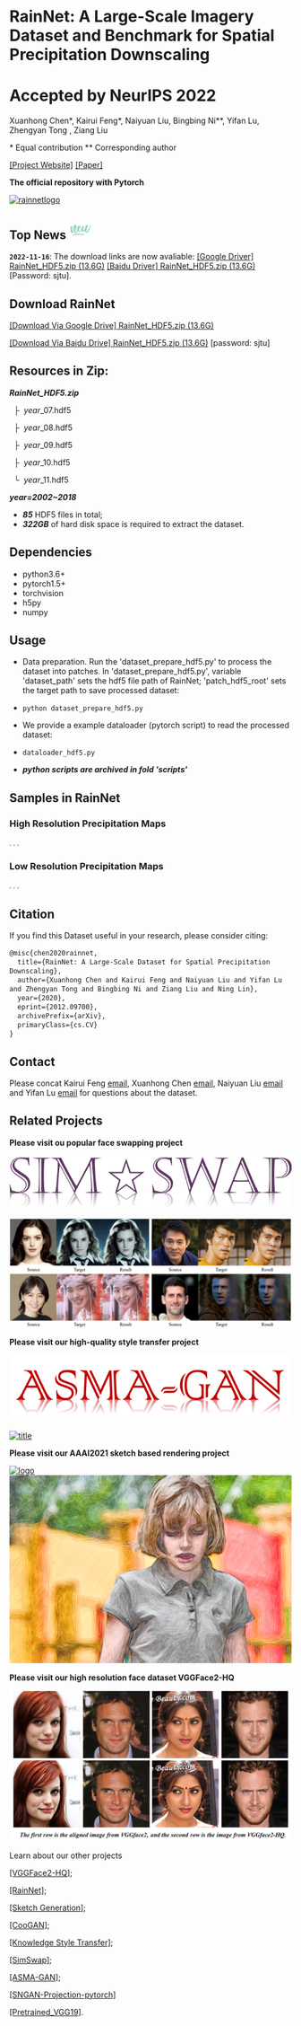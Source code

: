 # RainNet: A Large-Scale Imagery Dataset and Benchmark for Spatial Precipitation Downscaling
# Accepted by NeurIPS 2022
Xuanhong Chen*, Kairui Feng*, Naiyuan Liu, Bingbing Ni**, Yifan Lu, Zhengyan Tong , Ziang Liu

\* Equal contribution
\*\* Corresponding author

[[Project Website]](https://neuralchen.github.io/RainNet) [[Paper]](https://arxiv.org/abs/2012.09700)

**The official repository with Pytorch**

[![rainnetlogo](/docs/img/2.png)](https://github.com/neuralchen/RainNet)

## Top News <img width=8% src="./docs/img/new.gif"/>

**`2022-11-16`**: The download links are now avaliable: [[Google Driver] RainNet_HDF5.zip (13.6G)](https://drive.google.com/file/d/19pWvdEHS-CEG6tW3PdxdtZ5QEymVjImc/view?usp=sharing) [[Baidu Driver] RainNet_HDF5.zip (13.6G)](https://pan.baidu.com/s/1hXa6Tr089KvBefCJIVQPuQ) [Password: sjtu].

## Download RainNet

[[Download Via Google Drive] RainNet_HDF5.zip (13.6G)](https://neuralchen.github.io/RainNet) 

[[Download Via Baidu Drive] RainNet_HDF5.zip (13.6G)](https://pan.baidu.com/s/1hXa6Tr089KvBefCJIVQPuQ)
[password: sjtu]

## Resources in Zip:
***RainNet_HDF5.zip***

  &nbsp;&nbsp;&boxvr;&nbsp; $year$_07.hdf5
  
  &nbsp;&nbsp;&boxvr;&nbsp; $year$_08.hdf5
  
  &nbsp;&nbsp;&boxvr;&nbsp; $year$_09.hdf5
  
  &nbsp;&nbsp;&boxvr;&nbsp; $year$_10.hdf5
  
  &nbsp;&nbsp;&boxur;&nbsp; $year$_11.hdf5
  
  ***$year$=2002~2018***
  - ***85*** HDF5 files in total;
  - ***322GB*** of hard disk space is required to extract the dataset.

## Dependencies
- python3.6+
- pytorch1.5+
- torchvision
- h5py
- numpy

## Usage
- Data preparation. Run the 'dataset_prepare_hdf5.py' to process the dataset into patches. In 'dataset_prepare_hdf5.py', variable 'dataset_path' sets the hdf5 file path of RainNet; 'patch_hdf5_root' sets the target path to save processed dataset:

- ```python dataset_prepare_hdf5.py```

- We provide a example dataloader (pytorch script) to read the processed dataset:

- ```dataloader_hdf5.py```

- ***python scripts are archived in fold 'scripts'***

## Samples in RainNet

### High Resolution Precipitation Maps
<img src="./docs/img/HRGT_201009539_201009571.webp"  style="zoom: 20%;" />
<img src="./docs/img/HRGT_201108607_201108655.webp"  style="zoom: 20%;" />
<img src="./docs/img/HRGT_201109091_201109123.webp"  style="zoom: 20%;" />

### Low Resolution Precipitation Maps
<img src="./docs/img/LRGT_201009539_201009571.webp"  style="zoom: 20%;" />
<img src="./docs/img/LRGT_201108607_201108655.webp"  style="zoom: 20%;" />
<img src="./docs/img/LRGT_201109091_201109123.webp"  style="zoom: 20%;" />






## Citation
If you find this Dataset useful in your research, please consider citing:

```
@misc{chen2020rainnet,
  title={RainNet: A Large-Scale Dataset for Spatial Precipitation Downscaling},
  author={Xuanhong Chen and Kairui Feng and Naiyuan Liu and Yifan Lu and Zhengyan Tong and Bingbing Ni and Ziang Liu and Ning Lin},
  year={2020},
  eprint={2012.09700},
  archivePrefix={arXiv},
  primaryClass={cs.CV}
} 
```

## Contact
Please concat Kairui Feng [email](kairuif@princeton.com), Xuanhong Chen [email](xuanhongchenzju@outlook.com), Naiyuan Liu [email](naiyuan.liu@student.uts.edu.au) and Yifan Lu [email](yifan_lu@sjtu.edu.cn) for questions about the dataset. 

## Related Projects

**Please visit ou popular face swapping project**

[![logo](./docs/img/logo1.png)](https://github.com/neuralchen/SimSwap)

[![title](/docs/img/results1.PNG)](https://github.com/neuralchen/SimSwap)

**Please visit our high-quality style transfer project**

[![logo](./docs/img/logo.png)](https://github.com/neuralchen/ASMAGAN)

[![title](/docs/img/title.png)](https://github.com/neuralchen/ASMAGAN)

**Please visit our AAAI2021 sketch based rendering project**

[![logo](./docs/img/girl2.gif)](https://github.com/TZYSJTU/Sketch-Generation-with-Drawing-Process-Guided-by-Vector-Flow-and-Grayscale)
[![title](/docs/img/girl2-RGB.png)](https://github.com/TZYSJTU/Sketch-Generation-with-Drawing-Process-Guided-by-Vector-Flow-and-Grayscale)

**Please visit our high resolution face dataset VGGFace2-HQ**

[![logo](./docs/img/vggface2_hq_compare.png)](https://github.com/NNNNAI/VGGFace2-HQ)

Learn about our other projects 

[[VGGFace2-HQ]](https://github.com/NNNNAI/VGGFace2-HQ);

[[RainNet]](https://neuralchen.github.io/RainNet);

[[Sketch Generation]](https://github.com/TZYSJTU/Sketch-Generation-with-Drawing-Process-Guided-by-Vector-Flow-and-Grayscale);

[[CooGAN]](https://github.com/neuralchen/CooGAN);

[[Knowledge Style Transfer]](https://github.com/AceSix/Knowledge_Transfer);

[[SimSwap]](https://github.com/neuralchen/SimSwap);

[[ASMA-GAN]](https://github.com/neuralchen/ASMAGAN);

[[SNGAN-Projection-pytorch]](https://github.com/neuralchen/SNGAN_Projection)

[[Pretrained_VGG19]](https://github.com/neuralchen/Pretrained_VGG19).